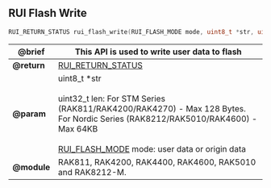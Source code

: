 ## RUI Flash Write

```c
RUI_RETURN_STATUS rui_flash_write(RUI_FLASH_MODE mode, uint8_t *str, uint32_t len);
```

| **@brief**  | This API is used to write user data to flash                                                                                 |
| ----------- | ------------------------------------------------------------------------------------------------------------------------------------ |
| **@return** | [RUI_RETURN_STATUS](../#rui-return-status)                                                                                           |
| **@param**  | uint8_t \*str<br><br> uint32_t len: For STM Series (RAK811/RAK4200/RAK4270) - Max 128 Bytes. For Nordic Series (RAK8212/RAK5010/RAK4600) - Max 64KB<br><br>[RUI_FLASH_MODE](#rui-flash-mode) mode: user data or origin data |
| **@module** | RAK811, RAK4200, RAK4400, RAK4600, RAK5010 and RAK8212-M.                                                                            |
